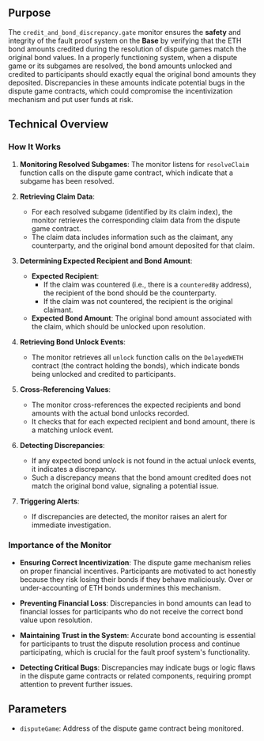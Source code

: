 ## Purpose

The `credit_and_bond_discrepancy.gate` monitor ensures the **safety** and integrity of the fault proof system on the **Base** by verifying that the ETH bond amounts credited during the resolution of dispute games match the original bond values. In a properly functioning system, when a dispute game or its subgames are resolved, the bond amounts unlocked and credited to participants should exactly equal the original bond amounts they deposited. Discrepancies in these amounts indicate potential bugs in the dispute game contracts, which could compromise the incentivization mechanism and put user funds at risk.

## Technical Overview

### How It Works

1. **Monitoring Resolved Subgames**: The monitor listens for `resolveClaim` function calls on the dispute game contract, which indicate that a subgame has been resolved.

2. **Retrieving Claim Data**:

   - For each resolved subgame (identified by its claim index), the monitor retrieves the corresponding claim data from the dispute game contract.
   - The claim data includes information such as the claimant, any counterparty, and the original bond amount deposited for that claim.

3. **Determining Expected Recipient and Bond Amount**:

   - **Expected Recipient**:
     - If the claim was countered (i.e., there is a `counteredBy` address), the recipient of the bond should be the counterparty.
     - If the claim was not countered, the recipient is the original claimant.
   - **Expected Bond Amount**: The original bond amount associated with the claim, which should be unlocked upon resolution.

4. **Retrieving Bond Unlock Events**:

   - The monitor retrieves all `unlock` function calls on the `DelayedWETH` contract (the contract holding the bonds), which indicate bonds being unlocked and credited to participants.

5. **Cross-Referencing Values**:

   - The monitor cross-references the expected recipients and bond amounts with the actual bond unlocks recorded.
   - It checks that for each expected recipient and bond amount, there is a matching unlock event.

6. **Detecting Discrepancies**:

   - If any expected bond unlock is not found in the actual unlock events, it indicates a discrepancy.
   - Such a discrepancy means that the bond amount credited does not match the original bond value, signaling a potential issue.

7. **Triggering Alerts**:

   - If discrepancies are detected, the monitor raises an alert for immediate investigation.

### Importance of the Monitor

- **Ensuring Correct Incentivization**: The dispute game mechanism relies on proper financial incentives. Participants are motivated to act honestly because they risk losing their bonds if they behave maliciously. Over or under-accounting of ETH bonds undermines this mechanism.

- **Preventing Financial Loss**: Discrepancies in bond amounts can lead to financial losses for participants who do not receive the correct bond value upon resolution.

- **Maintaining Trust in the System**: Accurate bond accounting is essential for participants to trust the dispute resolution process and continue participating, which is crucial for the fault proof system's functionality.

- **Detecting Critical Bugs**: Discrepancies may indicate bugs or logic flaws in the dispute game contracts or related components, requiring prompt attention to prevent further issues.

## Parameters

- `disputeGame`: Address of the dispute game contract being monitored.